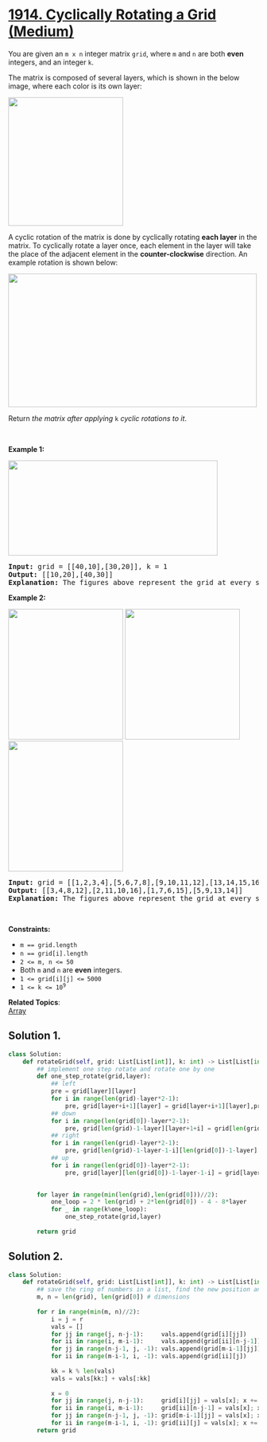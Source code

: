 # [1914. Cyclically Rotating a Grid (Medium)](https://leetcode.com/problems/cyclically-rotating-a-grid/)

<p>You are given an <code>m x n</code> integer matrix <code>grid</code>​​​, where <code>m</code> and <code>n</code> are both <strong>even</strong> integers, and an integer <code>k</code>.</p>

<p>The matrix is composed of several layers, which is shown in the below image, where each color is its own layer:</p>

<p><img alt="" src="https://assets.leetcode.com/uploads/2021/06/10/ringofgrid.png" style="width: 231px; height: 258px;"></p>

<p>A cyclic rotation of the matrix is done by cyclically rotating <strong>each layer</strong> in the matrix. To cyclically rotate a layer once, each element in the layer will take the place of the adjacent element in the <strong>counter-clockwise</strong> direction. An example rotation is shown below:</p>
<img alt="" src="https://assets.leetcode.com/uploads/2021/06/22/explanation_grid.jpg" style="width: 500px; height: 268px;">
<p>Return <em>the matrix after applying </em><code>k</code> <em>cyclic rotations to it</em>.</p>

<p>&nbsp;</p>
<p><strong>Example 1:</strong></p>
<img alt="" src="https://assets.leetcode.com/uploads/2021/06/19/rod2.png" style="width: 421px; height: 191px;">
<pre><strong>Input:</strong> grid = [[40,10],[30,20]], k = 1
<strong>Output:</strong> [[10,20],[40,30]]
<strong>Explanation:</strong> The figures above represent the grid at every state.
</pre>

<p><strong>Example 2:</strong></p>
<strong><img alt="" src="https://assets.leetcode.com/uploads/2021/06/10/ringofgrid5.png" style="width: 231px; height: 262px;"></strong> <strong><img alt="" src="https://assets.leetcode.com/uploads/2021/06/10/ringofgrid6.png" style="width: 231px; height: 262px;"></strong> <strong><img alt="" src="https://assets.leetcode.com/uploads/2021/06/10/ringofgrid7.png" style="width: 231px; height: 262px;"></strong>

<pre><strong>Input:</strong> grid = [[1,2,3,4],[5,6,7,8],[9,10,11,12],[13,14,15,16]], k = 2
<strong>Output:</strong> [[3,4,8,12],[2,11,10,16],[1,7,6,15],[5,9,13,14]]
<strong>Explanation:</strong> The figures above represent the grid at every state.
</pre>

<p>&nbsp;</p>
<p><strong>Constraints:</strong></p>

<ul>
	<li><code>m == grid.length</code></li>
	<li><code>n == grid[i].length</code></li>
	<li><code>2 &lt;= m, n &lt;= 50</code></li>
	<li>Both <code>m</code> and <code>n</code> are <strong>even</strong> integers.</li>
	<li><code>1 &lt;= grid[i][j] &lt;=<sup> </sup>5000</code></li>
	<li><code>1 &lt;= k &lt;= 10<sup>9</sup></code></li>
</ul>


**Related Topics**:  
[Array](https://leetcode.com/tag/array/)

## Solution 1.

```python
class Solution:
    def rotateGrid(self, grid: List[List[int]], k: int) -> List[List[int]]:
        ## implement one step rotate and rotate one by one
        def one_step_rotate(grid,layer):
            ## left
            pre = grid[layer][layer]
            for i in range(len(grid)-layer*2-1):
                pre, grid[layer+i+1][layer] = grid[layer+i+1][layer],pre
            ## down
            for i in range(len(grid[0])-layer*2-1):
                pre, grid[len(grid)-1-layer][layer+1+i] = grid[len(grid)-1-layer][layer+1+i],pre  
            ## right
            for i in range(len(grid)-layer*2-1):
                pre, grid[len(grid)-1-layer-1-i][len(grid[0])-1-layer] = grid[len(grid)-1-layer-1-i][len(grid[0])-1-layer],pre  
            ## up
            for i in range(len(grid[0])-layer*2-1):
                pre, grid[layer][len(grid[0])-1-layer-1-i] = grid[layer][len(grid[0])-1-layer-1-i],pre   

            
        for layer in range(min(len(grid),len(grid[0]))//2):
            one_loop = 2 * len(grid) + 2*len(grid[0]) - 4 - 8*layer
            for _ in range(k%one_loop):
                one_step_rotate(grid,layer)
                
        return grid
```

## Solution 2.
``` python
class Solution:
    def rotateGrid(self, grid: List[List[int]], k: int) -> List[List[int]]:
        ## save the ring of numbers in a list, find the new position and assign numbers in list to the new position
        m, n = len(grid), len(grid[0]) # dimensions 
        
        for r in range(min(m, n)//2): 
            i = j = r
            vals = []
            for jj in range(j, n-j-1):     vals.append(grid[i][jj])
            for ii in range(i, m-i-1):     vals.append(grid[ii][n-j-1])
            for jj in range(n-j-1, j, -1): vals.append(grid[m-i-1][jj])
            for ii in range(m-i-1, i, -1): vals.append(grid[ii][j])
                
            kk = k % len(vals)
            vals = vals[kk:] + vals[:kk]
            
            x = 0  
            for jj in range(j, n-j-1):     grid[i][jj] = vals[x]; x += 1
            for ii in range(i, m-i-1):     grid[ii][n-j-1] = vals[x]; x += 1
            for jj in range(n-j-1, j, -1): grid[m-i-1][jj] = vals[x]; x += 1
            for ii in range(m-i-1, i, -1): grid[ii][j] = vals[x]; x += 1
        return grid




```